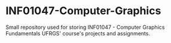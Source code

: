 # INF01047-Computer-Graphics
Small repository used for storing INF01047 - Computer Graphics Fundamentals UFRGS' course's projects and assignments.
